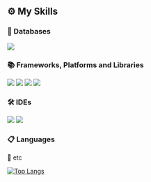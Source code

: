 <h2>⚙ My Skills</h2>

<h3>💾 Databases</h3>
<p>
  <span><img src="https://img.shields.io/badge/ORACLEDB-F80000?style=flat-square&logo=Oracle&logoColor=white"/></span>
</p>

<h3>📚 Frameworks, Platforms and Libraries</h3>
<p>
  <span><img src="https://img.shields.io/badge/SPRING-6DB33F?style=flat-square&logo=Spring&logoColor=white"/></span>
  <span><img src="https://img.shields.io/badge/THYMELEAF-005F0F?style=flat-square&logo=Thymeleaf&logoColor=white"/></span>
  <span><img src="https://img.shields.io/badge/BOOTSTRAP-7952B3?style=flat-square&logo=Bootstrap&logoColor=white"/></span>
  <span><img src="https://img.shields.io/badge/JQUERY-0769AD?style=flat-square&logo=jQuery&logoColor=white"/></span>
</p>

<h3>🛠 IDEs</h3>
<p>
  <span><img src="https://img.shields.io/badge/ECLIPSE-2C2255?style=flat-square&logo=Eclipse&logoColor=white"/></span>
  <span><img src="https://img.shields.io/badge/VISUAL STUDIO CODE-007ACC?style=flat-square&logo=Eclipse&logoColor=white"/></span>
</p>

<h3>📋 Languages</h3> 
<p>
  
</p>

🎈 etc</h3>
<p>
  
</p>

[![Top Langs](https://github-readme-stats.vercel.app/api/top-langs/?username=dkdkhappy)](https://github.com/dkdkhappy/github-readme-stats)
